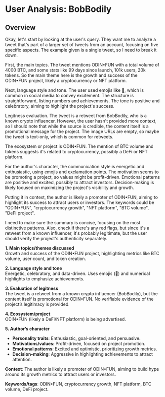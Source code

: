 # User Analysis: BobBodily

## Overview

<think>
Okay, let's start by looking at the user's query. They want me to analyze a tweet that's part of a larger set of tweets from an account, focusing on five specific aspects. The example given is a single tweet, so I need to break it down.

First, the main topics. The tweet mentions ODIN•FUN with a total volume of 4000 BTC, and some stats like 99 days since launch, 101k users, 20k tokens. So the main theme here is the growth and success of the ODIN•FUN project, likely a cryptocurrency or NFT platform.

Next, language style and tone. The user used emojis like 🎉, which is common in social media to convey excitement. The structure is straightforward, listing numbers and achievements. The tone is positive and celebratory, aiming to highlight the project's success.

Legitness evaluation. The tweet is a retweet from BobBodily, who is a known crypto influencer. However, the user hasn't provided more context, so I should note that while the source is credible, the content itself is a promotional message for the project. The image URLs are empty, so maybe the tweet is text-only, which is common for retweets.

The ecosystem or project is ODIN•FUN. The mention of BTC volume and tokens suggests it's related to cryptocurrency, possibly a DeFi or NFT platform.

For the author's character, the communication style is energetic and enthusiastic, using emojis and exclamation points. The motivation seems to be promoting a project, so values might be profit-driven. Emotional patterns are positive and excited, possibly to attract investors. Decision-making is likely focused on maximizing the project's visibility and growth.

Putting it in context, the author is likely a promoter of ODIN•FUN, aiming to highlight its success to attract users or investors. The keywords could be "ODIN•FUN", "cryptocurrency growth", "NFT platform", "BTC volume", "DeFi project".

I need to make sure the summary is concise, focusing on the most distinctive patterns. Also, check if there's any red flags, but since it's a retweet from a known influencer, it's probably legitimate, but the user should verify the project's authenticity separately.
</think>

**1. Main topics/themes discussed**  
Growth and success of the ODIN•FUN project, highlighting metrics like BTC volume, user count, and token creation.  

**2. Language style and tone**  
Energetic, celebratory, and data-driven. Uses emojis (🎉) and numerical highlights to emphasize achievements.  

**3. Evaluation of legitness**  
The tweet is a retweet from a known crypto influencer (BobBodily), but the content itself is promotional for ODIN•FUN. No verifiable evidence of the project’s legitimacy is provided.  

**4. Ecosystem/project**  
ODIN•FUN (likely a DeFi/NFT platform) is being advertised.  

**5. Author’s character**  
- **Personality traits**: Enthusiastic, goal-oriented, and persuasive.  
- **Motivations/values**: Profit-driven, focused on project promotion.  
- **Emotional patterns**: Excited and optimistic, prioritizing growth metrics.  
- **Decision-making**: Aggressive in highlighting achievements to attract attention.  

**Context**: The author is likely a promoter of ODIN•FUN, aiming to build hype around its growth metrics to attract users or investors.  

**Keywords/tags**: ODIN•FUN, cryptocurrency growth, NFT platform, BTC volume, DeFi project.
